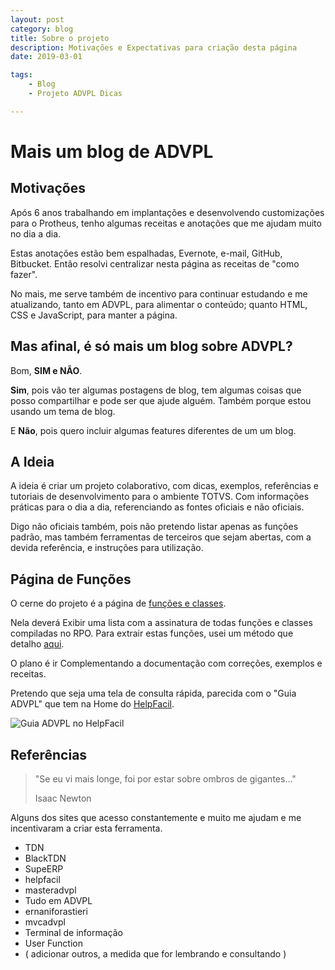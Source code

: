 ```yaml
---
layout: post
category: blog
title: Sobre o projeto
description: Motivações e Expectativas para criação desta página
date: 2019-03-01

tags:
    - Blog
    - Projeto ADVPL Dicas

---
```

# Mais um blog de ADVPL

## Motivações

Após 6 anos trabalhando em implantações e desenvolvendo customizações para o Protheus, tenho algumas receitas e anotações que me ajudam muito no dia a dia.

Estas anotações estão bem espalhadas, Evernote, e-mail, GitHub, Bitbucket. Então resolvi centralizar nesta página as receitas de "como fazer".

No mais, me serve também de incentivo para continuar estudando e me atualizando, tanto em ADVPL, para alimentar o conteúdo; quanto HTML, CSS e JavaScript, para manter a página.

## Mas afinal, é só mais um blog sobre ADVPL?

Bom, __SIM e NÃO__.

**Sim**, pois vão ter algumas postagens de blog, tem algumas coisas que posso compartilhar e pode ser que ajude alguém. Também porque estou usando um tema de blog.

E **Não**, pois quero incluir algumas features diferentes de um um blog.

## A Ideia

A ideia é criar um projeto colaborativo, com dicas, exemplos, referências e tutoriais de desenvolvimento para o ambiente TOTVS. Com informações práticas para o dia a dia, referenciando as fontes oficiais e não oficiais.

Digo não oficiais também, pois não pretendo listar apenas as funções padrão, mas também ferramentas de terceiros que sejam abertas, com a devida referência, e instruções para utilização.

## Página de Funções

O cerne do projeto é a página de [funções e classes](/posts/categories/functions.html).

Nela deverá Exibir uma lista com a assinatura de todas funções e classes compiladas no RPO. Para extrair estas funções, usei um método que detalho [aqui](/posts/2019/03/01/extrair-funcoes.html).

O plano é ir Complementando a documentação com correções, exemplos e receitas.

Pretendo que seja uma tela de consulta rápida, parecida com o "Guia ADVPL" que tem na Home do [HelpFacil](http://www.helpfacil.com.br/).

![Guia ADVPL no HelpFacil](advpl/assets/img/posts/helpfacil-guia-advpl.jpg "Guia ADVPL no HelpFacil")


## Referências

> "Se eu vi mais longe, foi por estar sobre ombros de gigantes..."
> 
> Isaac Newton

Alguns dos sites que acesso constantemente e muito me ajudam e me incentivaram a criar esta ferramenta.

* TDN
* BlackTDN
* SupeERP
* helpfacil
* masteradvpl
* Tudo em ADVPL
* ernaniforastieri
* mvcadvpl
* Terminal de informação
* User Function
* ( adicionar outros, a medida que for lembrando e consultando )

